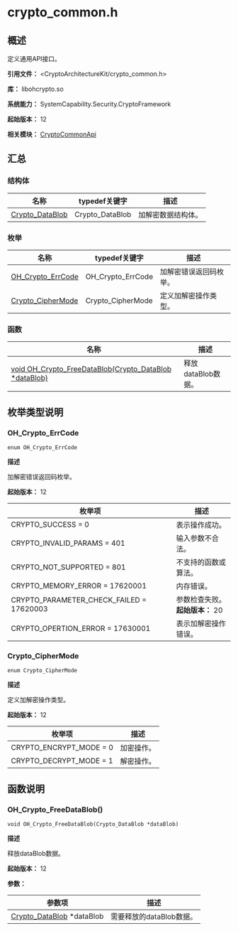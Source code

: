 # crypto_common.h

<!--Kit: Crypto Architecture Kit-->
<!--Subsystem: Security-->
<!--Owner: @zxz--3-->
<!--SE: @lanming-->
<!--TSE: @PAFT-->

## 概述

定义通用API接口。

**引用文件：** <CryptoArchitectureKit/crypto_common.h>

**库：** libohcrypto.so

**系统能力：** SystemCapability.Security.CryptoFramework

**起始版本：** 12

**相关模块：** [CryptoCommonApi](capi-cryptocommonapi.md)

## 汇总

### 结构体

| 名称 | typedef关键字 | 描述 |
| -- | -- | -- |
| [Crypto_DataBlob](capi-cryptocommonapi-crypto-datablob.md) | Crypto_DataBlob | 加解密数据结构体。 |

### 枚举

| 名称 | typedef关键字 | 描述 |
| -- | -- | -- |
| [OH_Crypto_ErrCode](#oh_crypto_errcode) | OH_Crypto_ErrCode | 加解密错误返回码枚举。 |
| [Crypto_CipherMode](#crypto_ciphermode) | Crypto_CipherMode | 定义加解密操作类型。 |

### 函数

| 名称 | 描述 |
| -- | -- |
| [void OH_Crypto_FreeDataBlob(Crypto_DataBlob *dataBlob)](#oh_crypto_freedatablob) | 释放dataBlob数据。 |

## 枚举类型说明

### OH_Crypto_ErrCode

```
enum OH_Crypto_ErrCode
```

**描述**

加解密错误返回码枚举。

**起始版本：** 12

| 枚举项 | 描述 |
| -- | -- |
| CRYPTO_SUCCESS = 0 | 表示操作成功。 |
| CRYPTO_INVALID_PARAMS = 401 | 输入参数不合法。 |
| CRYPTO_NOT_SUPPORTED = 801 | 不支持的函数或算法。 |
| CRYPTO_MEMORY_ERROR = 17620001 | 内存错误。 |
| CRYPTO_PARAMETER_CHECK_FAILED = 17620003 | 参数检查失败。<br>**起始版本：** 20  |
| CRYPTO_OPERTION_ERROR = 17630001 | 表示加解密操作错误。 |

### Crypto_CipherMode

```
enum Crypto_CipherMode
```

**描述**

定义加解密操作类型。

**起始版本：** 12

| 枚举项 | 描述 |
| -- | -- |
| CRYPTO_ENCRYPT_MODE = 0 | 加密操作。 |
| CRYPTO_DECRYPT_MODE = 1 | 解密操作。 |


## 函数说明

### OH_Crypto_FreeDataBlob()

```
void OH_Crypto_FreeDataBlob(Crypto_DataBlob *dataBlob)
```

**描述**

释放dataBlob数据。

**起始版本：** 12


**参数：**

| 参数项 | 描述 |
| -- | -- |
| [Crypto_DataBlob](capi-cryptocommonapi-crypto-datablob.md) *dataBlob | 需要释放的dataBlob数据。 |


